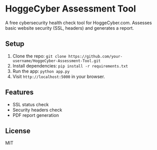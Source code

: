 # HoggeCyber Assessment Tool
A free cybersecurity health check tool for HoggeCyber.com. Assesses basic website security (SSL, headers) and generates a report.

## Setup
1. Clone the repo: `git clone https://github.com/your-username/HoggeCyber-Assessment-Tool.git`
2. Install dependencies: `pip install -r requirements.txt`
3. Run the app: `python app.py`
4. Visit `http://localhost:5000` in your browser.

## Features
- SSL status check
- Security headers check
- PDF report generation

## License
MIT